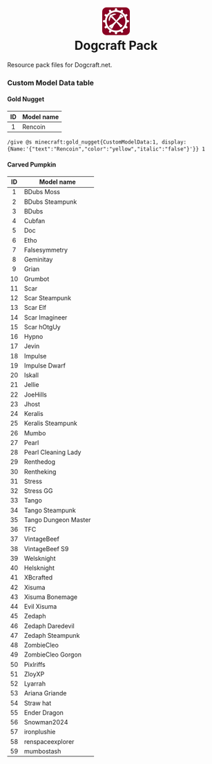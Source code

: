 <h1 align="center">
    <img alt="Pack icon" src="pack.png" width="64px" />
    <br/>
    Dogcraft Pack
</h1>

Resource pack files for Dogcraft.net.


### Custom Model Data table 

#### Gold Nugget
| ID | Model name |
|:--:|------------|
| 1  | Rencoin    |

```
/give @s minecraft:gold_nugget{CustomModelData:1, display:{Name:'{"text":"Rencoin","color":"yellow","italic":"false"}'}} 1
```

#### Carved Pumpkin
| ID | Model name           |
|:--:|----------------------|
| 1  | BDubs Moss           |
| 2  | BDubs Steampunk      |
| 3  | BDubs                |
| 4  | Cubfan               |
| 5  | Doc                  |
| 6  | Etho                 |
| 7  | Falsesymmetry        |
| 8  | Geminitay            |
| 9  | Grian                |
| 10 | Grumbot              |
| 11 | Scar                 |
| 12 | Scar Steampunk       |
| 13 | Scar Elf             |
| 14 | Scar Imagineer       |
| 15 | Scar hOtgUy          |
| 16 | Hypno                |
| 17 | Jevin                |
| 18 | Impulse              |
| 19 | Impulse Dwarf        |
| 20 | Iskall               |
| 21 | Jellie               |
| 22 | JoeHills             |
| 23 | Jhost                |
| 24 | Keralis              |
| 25 | Keralis Steampunk    |
| 26 | Mumbo                |
| 27 | Pearl                |
| 28 | Pearl Cleaning Lady  |
| 29 | Renthedog            |
| 30 | Rentheking           |
| 31 | Stress               |
| 32 | Stress GG            |
| 33 | Tango                |
| 34 | Tango Steampunk      |
| 35 | Tango Dungeon Master |
| 36 | TFC                  |
| 37 | VintageBeef          |
| 38 | VintageBeef S9       |
| 39 | Welsknight           |
| 40 | Helsknight           |
| 41 | XBcrafted            |
| 42 | Xisuma               |
| 43 | Xisuma Bonemage      |
| 44 | Evil Xisuma          |
| 45 | Zedaph               |
| 46 | Zedaph Daredevil     |
| 47 | Zedaph Steampunk     |
| 48 | ZombieCleo           |
| 49 | ZombieCleo Gorgon    |
| 50 | Pixlriffs            |
| 51 | ZloyXP               |
| 52 | Lyarrah              |
| 53 | Ariana Griande       |
| 54 | Straw hat            |
| 55 | Ender Dragon         |
| 56 | Snowman2024          |
| 57 | ironplushie          |
| 58 | renspaceexplorer     |
| 59 | mumbostash           |